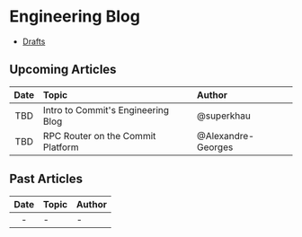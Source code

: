 # Engineering Blog

- [Drafts](https://docs.google.com/document/d/1ed4-RVeMUNDDJZvfK7eArJDHjIgl62HuH83b4jK-_Qc/edit)

## Upcoming Articles

Date|Topic|Author
:-:|:--|:--
TBD|Intro to Commit's Engineering Blog|@superkhau
TBD|RPC Router on the Commit Platform|@Alexandre-Georges

## Past Articles

Date|Topic|Author
:-:|:--|:--
-|-|-
